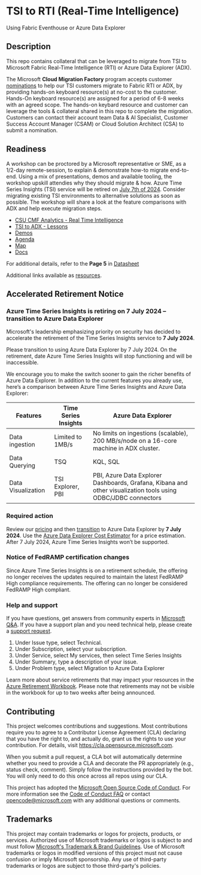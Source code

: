 # TSI to RTI (Real-Time Intelligence)
Using Fabric Eventhouse or Azure Data Explorer

## Description
This repo contains collateral that can be leveraged to migrate from TSI to Microsoft Fabric Real-Time Intelligence (RTI) or Azure Data Explorer (ADX). 

The Microsoft **Cloud Migration Factory** program accepts customer [nominations](https://aka.ms/cmf) to help our TSI customers migrate to Fabric RTI or ADX, by providing hands-on keyboard resource(s) at no-cost to the customer. Hands-On keyboard resource(s) are assigned for a period of 6-8 weeks with an agreed scope. The hands-on keybard resource and customer can leverage the tools & collateral shared in this repo to complete the migration. Customers can contact their account team Data & AI Specialist, Customer Success Account Manager (CSAM) or Cloud Solution Architect (CSA) to submit a nomination. 

## Readiness
A workshop can be proctored by a Microsoft representative or SME, as a 1/2-day remote-session, to explain & demonstrate how-to migrate end-to-end. Using a mix of presentations, demos and available tooling, the workshop upskill attendies why they should migrate & how. Azure Time Series Insights (TSI) service will be retired on [July 7th of 2024](https://learn.microsoft.com/azure/time-series-insights/migration-to-fabric). Consider migrating existing TSI environments to alternative solutions as soon as possible. The workshop will share a look at the feature comparisons with ADX and help execute migration steps.

- [CSU CMF Analytics - Real Time Intelligence](PPTs/CSU%20CMF%20Analytics%20-%20Real%20Time%20Intelligence.pdf)
- [TSI to ADX - Lessons](PPTs/TSI%20to%20ADX%20-%20Lessons.pptx)
- [Demos](PPTs/Demos.md)
- [Agenda](PPTs/Agenda.md)
- [Map](PPTs/Map.md)
- [Docs](https://learn.microsoft.com/azure/time-series-insights/migration-to-fabric)

For additional details, refer to the **Page 5** in [Datasheet](PPTs/Datasheet-CIP-ADX-Onboarding.pdf)

Additional links available as [resources](resources.md).

## Accelerated Retirement Notice
### Azure Time Series Insights is retiring on 7 July 2024 – transition to Azure Data Explorer 

Microsoft's leadership emphasizing priority on security has decided to accelerate the retirement of the Time Series Insights service to **7 July 2024**.

Please transition to using Azure Data Explorer by 7 July 2024. On the retirement, date Azure Time Series Insights will stop functioning and will be inaccessible.

We encourage you to make the switch sooner to gain the richer benefits of Azure Data Explorer. In addition to the current features you already use, here’s a comparison between Azure Time Series Insights and Azure Data Explorer:

| Features	| Time Series Insights |	Azure Data Explorer |
| --- | --- | --- |
| Data ingestion	| Limited to 1MB/s	| No limits on ingestions (scalable), 200 MB/s/node on a 16-core machine in ADX cluster.|
| Data Querying	| TSQ | KQL, SQL |
| Data Visualization | TSI Explorer, PBI | PBI, Azure Data Explorer Dashboards, Grafana, Kibana and other visualization tools using ODBC/JDBC connectors |

### Required action 
Review our [pricing](https://azure.microsoft.com/pricing/details/data-explorer/) and then [transition](https://learn.microsoft.com/azure/time-series-insights/migration-to-adx) to Azure Data Explorer by **7 July 2024**. Use the [Azure Data Explorer Cost Estimator](https://dataexplorer.azure.com/AzureDataExplorerCostEstimator.html) for a price estimation. After 7 July 2024, Azure Time Series Insights won’t be supported. 

### Notice of FedRAMP certification changes 
Since Azure Time Series Insights is on a retirement schedule, the offering no longer receives the updates required to maintain the latest FedRAMP High compliance requirements. The offering can no longer be considered FedRAMP High compliant.

### Help and support 
If you have questions, get answers from community experts in [Microsoft Q&A](https://learn.microsoft.com/answers/tags/188/azure-time-series-insights). If you have a support plan and you need technical help, please create a [support request](https://portal.azure.com/#view/Microsoft_Azure_Support/HelpAndSupportBlade/~/overview). 
1.	Under Issue type, select Technical.
2.	Under Subscription, select your subscription.
3.	Under Service, select My services, then select Time Series Insights
4.	Under Summary, type a description of your issue.
5.	Under Problem type, select Migration to Azure Data Explorer

Learn more about service retirements that may impact your resources in the [Azure Retirement Workbook](https://aka.ms/ServicesRetirementWorkbook). Please note that retirements may not be visible in the workbook for up to two weeks after being announced.



## Contributing

This project welcomes contributions and suggestions.  Most contributions require you to agree to a
Contributor License Agreement (CLA) declaring that you have the right to, and actually do, grant us
the rights to use your contribution. For details, visit https://cla.opensource.microsoft.com.

When you submit a pull request, a CLA bot will automatically determine whether you need to provide
a CLA and decorate the PR appropriately (e.g., status check, comment). Simply follow the instructions
provided by the bot. You will only need to do this once across all repos using our CLA.

This project has adopted the [Microsoft Open Source Code of Conduct](https://opensource.microsoft.com/codeofconduct/).
For more information see the [Code of Conduct FAQ](https://opensource.microsoft.com/codeofconduct/faq/) or
contact [opencode@microsoft.com](mailto:opencode@microsoft.com) with any additional questions or comments.

## Trademarks

This project may contain trademarks or logos for projects, products, or services. Authorized use of Microsoft 
trademarks or logos is subject to and must follow 
[Microsoft's Trademark & Brand Guidelines](https://www.microsoft.com/en-us/legal/intellectualproperty/trademarks/usage/general).
Use of Microsoft trademarks or logos in modified versions of this project must not cause confusion or imply Microsoft sponsorship.
Any use of third-party trademarks or logos are subject to those third-party's policies.
